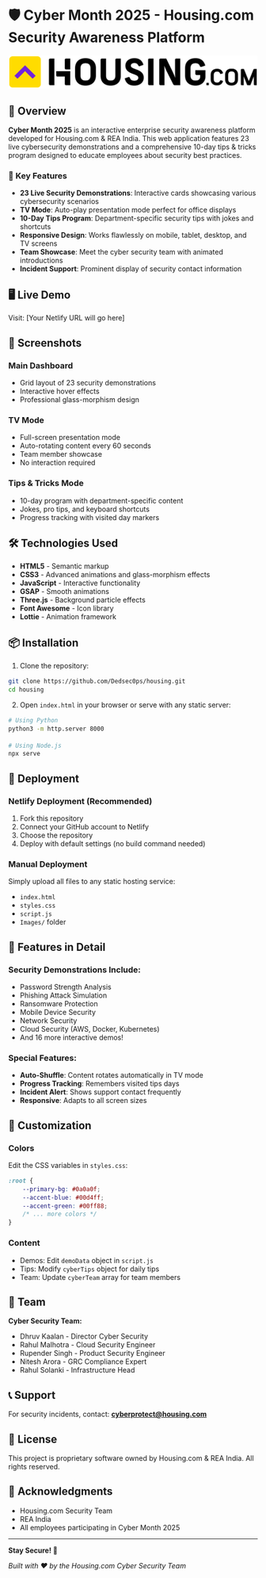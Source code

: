 # 🛡️ Cyber Month 2025 - Housing.com Security Awareness Platform

![Housing.com](Images/Transparent_logo_housing_with_log.png)

## 🚀 Overview

**Cyber Month 2025** is an interactive enterprise security awareness platform developed for Housing.com & REA India. This web application features 23 live cybersecurity demonstrations and a comprehensive 10-day tips & tricks program designed to educate employees about security best practices.

### 🎯 Key Features

- **23 Live Security Demonstrations**: Interactive cards showcasing various cybersecurity scenarios
- **TV Mode**: Auto-play presentation mode perfect for office displays
- **10-Day Tips Program**: Department-specific security tips with jokes and shortcuts
- **Responsive Design**: Works flawlessly on mobile, tablet, desktop, and TV screens
- **Team Showcase**: Meet the cyber security team with animated introductions
- **Incident Support**: Prominent display of security contact information

## 🖥️ Live Demo

Visit: [Your Netlify URL will go here]

## 📸 Screenshots

### Main Dashboard
- Grid layout of 23 security demonstrations
- Interactive hover effects
- Professional glass-morphism design

### TV Mode
- Full-screen presentation mode
- Auto-rotating content every 60 seconds
- Team member showcase
- No interaction required

### Tips & Tricks Mode
- 10-day program with department-specific content
- Jokes, pro tips, and keyboard shortcuts
- Progress tracking with visited day markers

## 🛠️ Technologies Used

- **HTML5** - Semantic markup
- **CSS3** - Advanced animations and glass-morphism effects
- **JavaScript** - Interactive functionality
- **GSAP** - Smooth animations
- **Three.js** - Background particle effects
- **Font Awesome** - Icon library
- **Lottie** - Animation framework

## 📦 Installation

1. Clone the repository:
```bash
git clone https://github.com/Dedsec0ps/housing.git
cd housing
```

2. Open `index.html` in your browser or serve with any static server:
```bash
# Using Python
python3 -m http.server 8000

# Using Node.js
npx serve
```

## 🚀 Deployment

### Netlify Deployment (Recommended)

1. Fork this repository
2. Connect your GitHub account to Netlify
3. Choose the repository
4. Deploy with default settings (no build command needed)

### Manual Deployment

Simply upload all files to any static hosting service:
- `index.html`
- `styles.css`
- `script.js`
- `Images/` folder

## 📱 Features in Detail

### Security Demonstrations Include:
- Password Strength Analysis
- Phishing Attack Simulation
- Ransomware Protection
- Mobile Device Security
- Network Security
- Cloud Security (AWS, Docker, Kubernetes)
- And 16 more interactive demos!

### Special Features:
- **Auto-Shuffle**: Content rotates automatically in TV mode
- **Progress Tracking**: Remembers visited tips days
- **Incident Alert**: Shows support contact frequently
- **Responsive**: Adapts to all screen sizes

## 🎨 Customization

### Colors
Edit the CSS variables in `styles.css`:
```css
:root {
    --primary-bg: #0a0a0f;
    --accent-blue: #00d4ff;
    --accent-green: #00ff88;
    /* ... more colors */
}
```

### Content
- Demos: Edit `demoData` object in `script.js`
- Tips: Modify `cyberTips` object for daily tips
- Team: Update `cyberTeam` array for team members

## 👥 Team

**Cyber Security Team:**
- Dhruv Kaalan - Director Cyber Security
- Rahul Malhotra - Cloud Security Engineer
- Rupender Singh - Product Security Engineer
- Nitesh Arora - GRC Compliance Expert
- Rahul Solanki - Infrastructure Head

## 📞 Support

For security incidents, contact: **cyberprotect@housing.com**

## 📄 License

This project is proprietary software owned by Housing.com & REA India. All rights reserved.

## 🙏 Acknowledgments

- Housing.com Security Team
- REA India
- All employees participating in Cyber Month 2025

---

**Stay Secure! 🔐**

*Built with ❤️ by the Housing.com Cyber Security Team*

